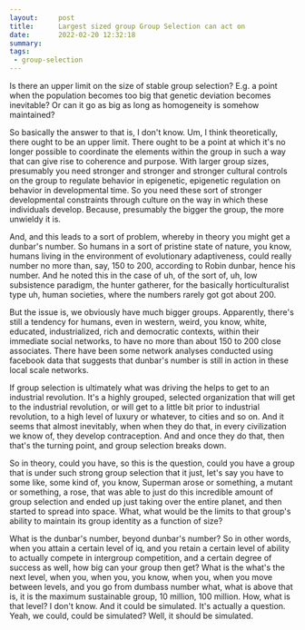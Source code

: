 ```yaml
---
layout:     post
title:      Largest sized group Group Selection can act on
date:       2022-02-20 12:32:18
summary:    
tags:
 - group-selection
---
```


Is there an upper limit on the size of stable group selection? E.g. a point when the population becomes too big that genetic deviation becomes inevitable? Or can it go as big as long as homogeneity is somehow maintained?

So basically the answer to that is, I don't know. Um, I think theoretically, there ought to be an upper limit. There ought to be a point at which it's no longer possible to coordinate the elements within the group in such a way that can give rise to coherence and purpose. With larger group sizes, presumably you need stronger and stronger and stronger cultural controls on the group to regulate behavior in epigenetic, epigenetic regulation on behavior in developmental time. So you need these sort of stronger developmental constraints through culture on the way in which these individuals develop. Because, presumably the bigger the group, the more unwieldy it is. 

And, and this leads to a sort of problem, whereby in theory you might get a dunbar's number. So humans in a sort of pristine state of nature, you know, humans living in the environment of evolutionary adaptiveness, could really number no more than, say, 150 to 200, according to Robin dunbar, hence his number. And he noted this in the case of uh, of the sort of, uh, low subsistence paradigm, the hunter gatherer, for the basically horticulturalist type uh, human societies, where the numbers rarely got got about 200.

But the issue is, we obviously have much bigger groups. Apparently, there's still a tendency for humans, even in western, weird, you know, white, educated, industrialized, rich and democratic contexts, within their immediate social networks, to have no more than about 150 to 200 close associates. There have been some network analyses conducted using facebook data that suggests that dunbar's number is still in action in these local scale networks.

If group selection is ultimately what was driving the helps to get to an industrial revolution. It's a highly grouped, selected organization that will get to the industrial revolution, or will get to a little bit prior to industrial revolution, to a high level of luxury or whatever, to cities and so on. And it seems that almost inevitably, when when they do that, in every civilization we know of, they develop contraception. And and once they do that, then that's the turning point, and group selection breaks down.

So in theory, could you have, so this is the question, could you have a group that is under such strong group selection that it just, let's say you have to some like, some kind of, you know, Superman arose or something, a mutant or something, a rose, that was able to just do this incredible amount of group selection and ended up just taking over the entire planet, and then started to spread into space. What, what would be the limits to that group's ability to maintain its group identity as a function of size?

What is the dunbar's number, beyond dunbar's number? So in other words, when you attain a certain level of iq, and you retain a certain level of ability to actually compete in intergroup competition, and a certain degree of success as well, how big can your group then get? What is the what's the next level, when you, when you, you know, when you, when you move between levels, and you go from dumbass number what, what is above that is, it is the maximum sustainable group, 10 million, 100 million. How, what is that level? I don't know. And it could be simulated. It's actually a question. Yeah, we could, could be simulated? Well, it should be simulated.
